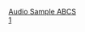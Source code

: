 [Audio Sample ABCS](http://blog.bjornroche.com/2013/05/the-abcs-of-pcm-uncompressed-digital.html)  
[1](https://larsimmisch.github.io/pyalsaaudio/terminology.html#pcm-terminology-and-concepts)
